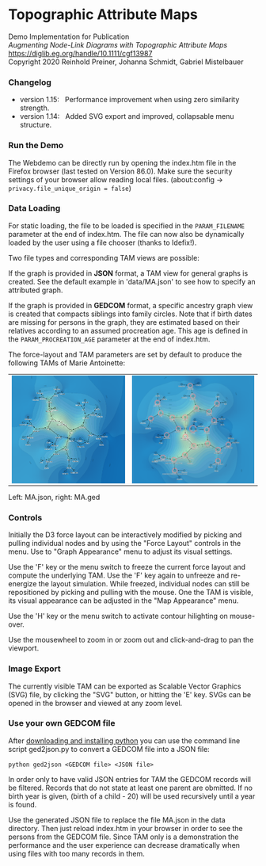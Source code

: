 # Topographic Attribute Maps

Demo Implementation for Publication  
*Augmenting Node-Link Diagrams with Topographic Attribute Maps*  
https://diglib.eg.org/handle/10.1111/cgf13987 <br>
Copyright 2020 Reinhold Preiner, Johanna Schmidt, Gabriel Mistelbauer

### Changelog

* version 1.15:&nbsp;&nbsp; Performance improvement when using zero similarity strength. 
* version 1.14:&nbsp;&nbsp; Added SVG export and improved, collapsable menu structure.

### Run the Demo

The Webdemo can be directly run by opening the index.htm file in the Firefox browser (last tested on Version 86.0).
Make sure the security settings of your browser allow reading local files. (about:config -> ```privacy.file_unique_origin = false```)

### Data Loading

For static loading, the file to be loaded is specified in the ``PARAM_FILENAME`` parameter at the end of index.htm. 
The file can now also be dynamically loaded by the user using a file chooser (thanks to Idefix!).

Two file types and corresponding TAM views are possible:

If the graph is provided in **JSON** format, a TAM view for general graphs is created.
See the default example in 'data/MA.json' to see how to specify an attributed graph. 

If the graph is provided in **GEDCOM** format, a specific ancestry graph view is created that compacts siblings into family circles. 
Note that if birth dates are missing for persons in the graph, they are estimated based on their relatives according to an assumed procreation age.
This age is defined in the ``PARAM_PROCREATION_AGE`` parameter at the end of index.htm.

The force-layout and TAM parameters are set by default to produce the following TAMs of Marie Antoinette:

<table width="1000" cellspacing="0" cellpadding="0"><tr><td>
	<img align="center" src="/images/marie-antoinette.png" width="427">
</td><td>
	<img align="center" src="/images/marie-antoinette-2.png" width="460">
</td></tr></table>

Left: MA.json, right: MA.ged


### Controls

Initially the D3 force layout can be interactively modified by picking and pulling individual nodes 
and by using the "Force Layout" controls in the menu. Use to "Graph Appearance" menu to adjust its visual settings.

Use the 'F' key or the menu switch to freeze the current force layout and compute the underlying TAM. 
Use the 'F' key again to unfreeze and re-energize the layout simulation. While freezed, individual nodes can still 
be repositioned by picking and pulling with the mouse. One the TAM is visible, its visual appearance can be adjusted 
in the "Map Appearance" menu.

Use the 'H' key or the menu switch to activate contour hilighting on mouse-over.

Use the mousewheel to zoom in or zoom out and click-and-drag to pan the viewport.

### Image Export

The currently visible TAM can be exported as Scalable Vector Graphics (SVG) file, by clicking the "SVG" button, 
or hitting the 'E' key. SVGs can be opened in the browser and viewed at any zoom level.

### Use your own GEDCOM file
After [downloading and installing python](https://www.python.org/downloads/) you can use the command line script ged2json.py to convert a GEDCOM file into a JSON file:

    python ged2json <GEDCOM file> <JSON file>
	
In order only to have valid JSON entries for TAM the GEDCOM records will be filtered. 
Records that do not state at least one parent are obmitted. 
If no birth year is given, (birth of a child - 20) will be used recursively until a year is found. 

Use the generated JSON file to replace the file MA.json in the data directory. Then just reload index.htm 
in your browser in order to see the persons from the GEDCOM file. Since TAM only is a 
demonstration the performance and the user experience can decrease dramatically when using files with
too many records in them.
